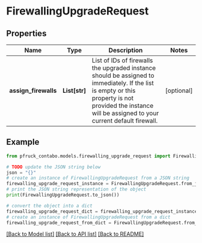 # FirewallingUpgradeRequest


## Properties

Name | Type | Description | Notes
------------ | ------------- | ------------- | -------------
**assign_firewalls** | **List[str]** | List of IDs of firewalls the upgraded instance should be assigned to immediately.   If the list is empty or this property is not provided the instance will be assigned to   your current default firewall. | [optional] 

## Example

```python
from pfruck_contabo.models.firewalling_upgrade_request import FirewallingUpgradeRequest

# TODO update the JSON string below
json = "{}"
# create an instance of FirewallingUpgradeRequest from a JSON string
firewalling_upgrade_request_instance = FirewallingUpgradeRequest.from_json(json)
# print the JSON string representation of the object
print(FirewallingUpgradeRequest.to_json())

# convert the object into a dict
firewalling_upgrade_request_dict = firewalling_upgrade_request_instance.to_dict()
# create an instance of FirewallingUpgradeRequest from a dict
firewalling_upgrade_request_from_dict = FirewallingUpgradeRequest.from_dict(firewalling_upgrade_request_dict)
```
[[Back to Model list]](../README.md#documentation-for-models) [[Back to API list]](../README.md#documentation-for-api-endpoints) [[Back to README]](../README.md)


